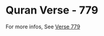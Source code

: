# Quran Verse - 779 

For more infos, See [Verse 779](https://www.quranbookk.com/quran/search?q=779)